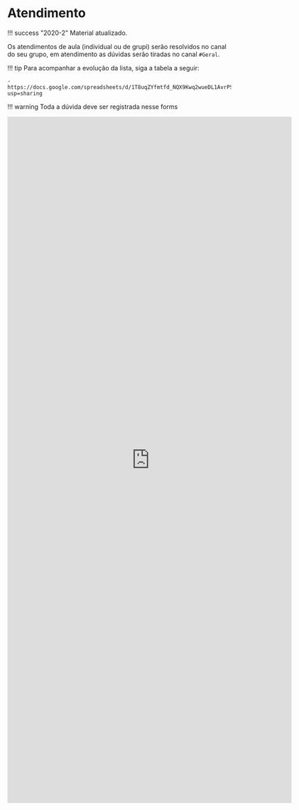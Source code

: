 # Atendimento

!!! success "2020-2"
    Material atualizado.

Os atendimentos de aula (individual ou de grupi) serão resolvidos no canal do seu grupo, em atendimento as dúvidas serão tiradas no canal `#Geral`. 

!!! tip 
    Para acompanhar a evolução da lista, siga a tabela a seguir:
    
    - https://docs.google.com/spreadsheets/d/1T8uqZYfmtfd_NQX9Kwq2wueDL1AvrPS7wIMqwFo9GUU/edit?usp=sharing

!!! warning
    Toda a dúvida deve ser registrada nesse forms

<iframe src="https://docs.google.com/forms/d/e/1FAIpQLSeE2cj8ZB-Qyv4pjerC0P7eugmfonEeaw11_9VsOmJiZvOVRA/viewform?embedded=true" width="640" height="1543" frameborder="0" marginheight="0" marginwidth="0">Loading…</iframe>
